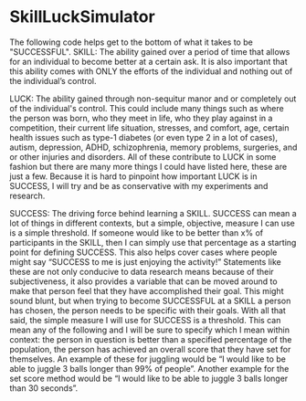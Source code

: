 # SkillLuckSimulator
The following code helps get to the bottom of what it takes to be "SUCCESSFUL".
SKILL: The ability gained over a period of time that allows for an individual to become better at a certain ask. 
It is also important that this ability comes with ONLY the efforts of the individual and nothing out of the individual’s control.

LUCK: The ability gained through non-sequitur manor and or completely out of the individual's control. 
This could include many things such as where the person was born, who they meet in life, who they play against in a competition, 
their current life situation, stresses, and comfort, age, certain health issues such as type-1 diabetes (or even type 2 in a lot of cases), 
autism, depression, ADHD, schizophrenia, memory problems, surgeries, and or other injuries and disorders. All of these contribute to LUCK 
in some fashion but there are many more things I could have listed here, these are just a few. Because it is hard to pinpoint how important 
LUCK is in SUCCESS, I will try and be as conservative with my experiments and research.

SUCCESS: The driving force behind learning a SKILL. SUCCESS can mean a lot of things in different contexts, but a simple, objective, measure
I can use is a simple threshold. If someone would like to be better than x% of participants in the SKILL, then I can simply use that percentage 
as a starting point for defining SUCCESS. This also helps cover cases where people might say “SUCCESS to me is just enjoying the activity!” 
Statements like these are not only conducive to data research means because of their subjectiveness, it also provides a variable that can be 
moved around to make that person feel that they have accomplished their goal. This might sound blunt, but when trying to become SUCCESSFUL at 
a SKILL a person has chosen, the person needs to be specific with their goals. With all that said, the simple measure I will use for SUCCESS is 
a threshold. This can mean any of the following and I will be sure to specify which I mean within context: the person in question is better than 
a specified percentage of the population, the person has achieved an overall score that they have set for themselves. An example of these for 
juggling would be “I would like to be able to juggle 3 balls longer than 99% of people”. Another example for the set score method would be 
“I would like to be able to juggle 3 balls longer than 30 seconds”.
